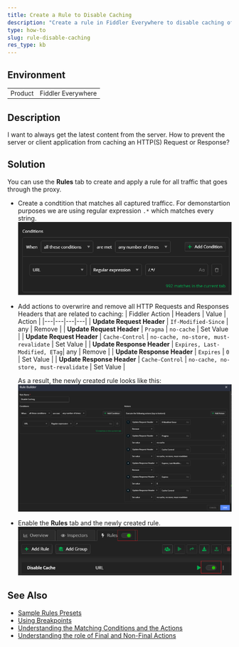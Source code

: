 ```yaml
---
title: Create a Rule to Disable Caching
description: "Create a rule in Fiddler Everywhere to disable caching of pages and resources."
type: how-to
slug: rule-disable-caching
res_type: kb
---
```


## Environment

|   |   |
|---|---|
| Product | Fiddler Everywhere |

## Description

I want to always get the latest content from the server. How to prevent the server or client application from caching an HTTP(S) Request or Response?

## Solution

You can use the **Rules** tab to create and apply a rule for all traffic that goes through the proxy. 

- Create a condtition that matches all captured trafficc. For demonstartion purposes we are using regular expression `.*` which matches every string.
    ![Matching all traffic through ReGex](../images/kb/custom-rules/disable-caching-rule-condition.png)
- Add actions to overwrire and remove all HTTP Requests and Responses Headers that are related to caching:
    | Fiddler Action | Headers | Value | Action |
    |---|---|---|---|
    | **Update Request Header** | `If-Modified-Since` | any | Remove |
    | **Update Request Header** | `Pragma` | `no-cache` | Set Value |
    | **Update Request Header** | `Cache-Control` | `no-cache, no-store, must-revalidate` | Set Value |
    | **Update Response Header** | `Expires, Last-Modified, ETag`| any | Remove |
    | **Update Response Header** | `Expires` | `0` | Set Value |
    | **Update Response Header** | `Cache-Control` | `no-cache, no-store, must-revalidate` | Set Value |

    As a result, the newly created rule looks like this:
    ![Disable Caching rules](../images/kb/custom-rules/disable-caching-rule.png)
- Enable the **Rules** tab and the newly created rule.
    ![Enabling the rule](../images/kb/custom-rules/disable-caching-rule-enabled.png)

## See Also

- [Sample Rules Presets](slug://adv_techniques_fiddler)
- [Using Breakpoints](slug://rulesbuilder-breakpoints)
- [Understanding the Matching Conditions and the Actions](slug://fiddler-rules-actions#conditions)
- [Understanding the role of Final and Non-Final Actions](slug://fiddler-rules-actions#final-and-non-final-actions)